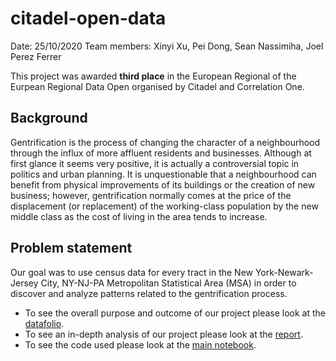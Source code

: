 # citadel-open-data
Date: 25/10/2020
Team members: Xinyi Xu, Pei Dong, Sean Nassimiha, Joel Perez Ferrer

This project was awarded **third place** in the European Regional of the Eurpean Regional Data Open organised by Citadel and Correlation One. 

## Background
Gentrification is the process of changing the character of a neighbourhood through the influx of
more affluent residents and businesses. Although at first glance it seems very positive, it is
actually a controversial topic in politics and urban planning. It is unquestionable that a
neighbourhood can benefit from physical improvements of its buildings or the creation of new
business; however, gentrification normally comes at the price of the displacement (or
replacement) of the working-class population by the new middle class as the cost of living in the
area tends to increase.

## Problem statement
Our goal was to use census data for every tract in the New York-Newark-Jersey City, NY-NJ-PA
Metropolitan Statistical Area (MSA) in order to discover and analyze patterns related to the
gentrification process.


- To see the overall purpose and outcome of our project please look at the [datafolio](https://github.com/gorostuck/citadel-open-data/blob/main/Team_15_datafolio.pdf).
- To see an in-depth analysis of our project please look at the [report](https://github.com/gorostuck/citadel-open-data/blob/main/Team_15_report.pdf).
- To see the code used please look at the [main notebook](https://github.com/gorostuck/citadel-open-data/blob/main/InvestmentWithoutDisplacement.ipynb).
